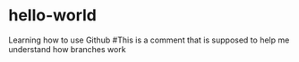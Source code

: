 # hello-world
Learning how to use Github
#This is a comment that is supposed to help me understand how branches work 
